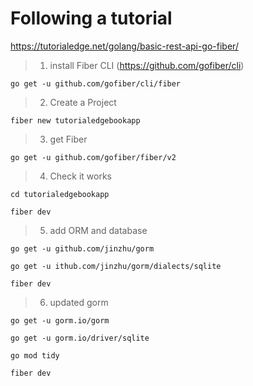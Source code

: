 # Following a tutorial
https://tutorialedge.net/golang/basic-rest-api-go-fiber/

>1. install Fiber CLI (https://github.com/gofiber/cli)

```go get -u github.com/gofiber/cli/fiber```

>2. Create a Project

```fiber new tutorialedgebookapp```

>3. get Fiber

`go get -u github.com/gofiber/fiber/v2`

>4. Check it works


`cd tutorialedgebookapp`

`fiber dev`

>5. add ORM and database

```go get -u github.com/jinzhu/gorm```

```go get -u ithub.com/jinzhu/gorm/dialects/sqlite```

```fiber dev```

>6. updated gorm

```go get -u gorm.io/gorm```

```go get -u gorm.io/driver/sqlite```

```go mod tidy```

```fiber dev```